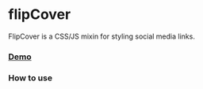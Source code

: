 # flipCover

FlipCover is a CSS/JS mixin for styling social media links.

### [Demo](http://codepen.io/vveleva/pen/Areng)


### How to use
